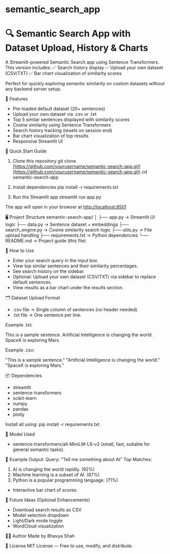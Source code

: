 # semantic_search_app


# 🔍 Semantic Search App with Dataset Upload, History & Charts

A Streamlit-powered Semantic Search app using Sentence Transformers. This version includes:
✅ Search history display
✅ Upload your own dataset (CSV/TXT)
✅ Bar chart visualization of similarity scores

Perfect for quickly exploring semantic similarity on custom datasets without any backend server setup.

📝 Features

* Pre-loaded default dataset (20+ sentences)
* Upload your own dataset via .csv or .txt
* Top 5 similar sentences displayed with similarity scores
* Cosine similarity using Sentence Transformers
* Search history tracking (resets on session end)
* Bar chart visualization of top results
* Responsive Streamlit UI

🚀 Quick Start Guide

1. Clone this repository
   git clone [https://github.com/yourusername/semantic-search-app.git](https://github.com/yourusername/semantic-search-app.git)
   cd semantic-search-app

2. Install dependencies
   pip install -r requirements.txt

3. Run the Streamlit app
   streamlit run app.py

The app will open in your browser at [http://localhost:8501](http://localhost:8501)

🖥️ Project Structure
semantic-search-app/
│
├── app.py                 → Streamlit UI logic
├── data.py                → Sentence dataset + embeddings
├── search\_engine.py       → Cosine similarity search logic
├── utils.py               → File upload handling
├── requirements.txt       → Python dependencies
└── README.md              → Project guide (this file)

💾 How to Use

* Enter your search query in the input box.
* View top similar sentences and their similarity percentages.
* See search history on the sidebar.
* Optional: Upload your own dataset (CSV/TXT) via sidebar to replace default sentences.
* View results as a bar chart under the results section.

🗂️ Dataset Upload Format

* .csv file → Single column of sentences (no header needed).
* .txt file → One sentence per line.

Example .txt:

This is a sample sentence.
Artificial Intelligence is changing the world.
SpaceX is exploring Mars.

Example .csv:

"This is a sample sentence."
"Artificial Intelligence is changing the world."
"SpaceX is exploring Mars."

📦 Dependencies

* streamlit
* sentence-transformers
* scikit-learn
* numpy
* pandas
* plotly

Install all using:
pip install -r requirements.txt

🧠 Model Used

* sentence-transformers/all-MiniLM-L6-v2 (small, fast, suitable for general semantic tasks).

🎉 Example Output:
Query: "Tell me something about AI"
Top Matches:

1. AI is changing the world rapidly. (92%)
2. Machine learning is a subset of AI. (87%)
3. Python is a popular programming language. (71%)

* Interactive bar chart of scores.

📌 Future Ideas (Optional Enhancements)

* Download search results as CSV
* Model selection dropdown
* Light/Dark mode toggle
* WordCloud visualization

👨‍💻 Author
Made by Bhavya Shah

📃 License
MIT License — Free to use, modify, and distribute.


